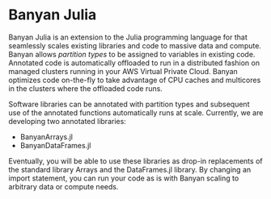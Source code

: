 # Banyan Julia

Banyan Julia is an extension to the Julia programming language for that seamlessly scales existing libraries and code to massive data and compute. Banyan allows _partition types_ to be assigned to variables in existing code. Annotated code is automatically offloaded to run in a distributed fashion on managed clusters running in your AWS Virtual Private Cloud. Banyan optimizes code on-the-fly to take advantage of CPU caches and multicores in the clusters where the offloaded code runs.

Software libraries can be annotated with partition types and subsequent use of the annotated functions automatically runs at scale. Currently, we are developing two annotated libraries:

- BanyanArrays.jl
- BanyanDataFrames.jl

Eventually, you will be able to use these libraries as drop-in replacements of the standard library Arrays and the DataFrames.jl library. By changing an import statement, you can run your code as is with Banyan scaling to arbitrary data or compute needs.
